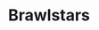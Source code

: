 ---
title: Brawlstars
crosslinks:
- politics
- ClashRoyale
- Brawl_Stars
- BrawlRecruit
- livven
- titlegore
- helpmewin
- UofT
- applehelp
- 2qd0t28
- polymerclay
- Agario
- CompetitiveBrawlStars
- SummerReddit
- innersanctumwow
---